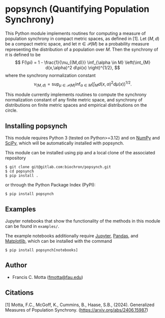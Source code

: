 # popsynch (Quantifying Population Synchrony)

This Python module implements routines for computing a measure of population synchrony in compact metric spaces, as defined in [1]. 
Let $(M,d)$ be a compact metric space, and let $\pi \in \mathcal{P}(M)$ be a probability measure representing the distribution of a population over $M$. 
Then the synchrony of $\pi$ is defined to be
$$
F(\pi) = 1 - \frac{1}{\nu_{(M,d)}} \inf_{\alpha \in M} \left(\int_{M} d(x,\alpha)^2  d\pi(x) \right)^{1/2},
$$
where the synchrony normalization constant
$$
\nu_{(M,d)} = \sup_{\mu \in \mathcal{P}(M)} \inf_{\alpha \in M} \left(\int_{M} d(x,\alpha)^2  d\mu(x) \right)^{1/2}.
$$

This module currently implements routines to compute the synchrony normalization constant of any finite metric space, and synchrony
of distributions on finite metric spaces and empirical distributions on the circle.

## Installing popsynch

This module requires Python 3 (tested on Python>=3.12) and on [NumPy](https://numpy.org/) and [SciPy](https://scipy.org/), which will be automatically installed with popsynch.

This module can be installed using pip and a local clone of the associated repository
```
$ git clone git@gitlab.com:biochron/popsynch.git
$ cd popsynch
$ pip install .
```

or through the Python Package Index (PyPI):
```
$ pip install popsynch
```

## Examples

Jupyter notebooks that show the functionality of the methods in this module can be found in `examples/`.

The example notebooks additionally require 
[Jupyter](https://jupyter.org/), [Pandas](https://pandas.pydata.org/), and [Matplotlib](https://matplotlib.org/), which can be installed with the command
```
$ pip install popsynch[notebooks]
```

## Author

* Francis C. Motta (fmotta@fau.edu)

## Citations

[1] Motta, F.C., McGoff, K., Cummins, B., Haase, S.B.,  (2024). Generalized Measures of Population Synchrony. (https://arxiv.org/abs/2406.15987)
